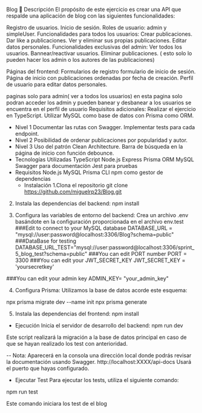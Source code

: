 Blog
📄 Descripción
El propósito de este ejercicio es crear una API que respalde una aplicación de blog con las siguientes funcionalidades:

Registro de usuarios.
Inicio de sesión.
Roles de usuario: admin y simpleUser.
Funcionalidades para todos los usuarios:
Crear publicaciones.
Dar like a publicaciones.
Ver y eliminar sus propias publicaciones.
Editar datos personales.
Funcionalidades exclusivas del admin:
Ver todos los usuarios.
Bannear/reactivar usuarios.
Eliminar publicaciones. ( esto solo lo pueden hacer los admin o los autores de las publicaciones)

Páginas del frontend:
Formularios de registro
formulario de inicio de sesión.
Página de inicio con publicaciones ordenadas por fecha de creación.
Perfil de usuario para editar datos personales.

paginas solo para admin( ver a todos los usuarios) en esta pagina solo podran acceder los admin y pueden banear y desbanear a los usuarios se encuentra en el perfil de usuario
Requisitos adicionales:
Realizar el ejercicio en TypeScript.
Utilizar MySQL como base de datos con Prisma como ORM.
- Nivel 1
Documentar las rutas con Swagger.
Implementar tests para cada endpoint.
- Nivel 2
Posibilidad de ordenar publicaciones por popularidad y autor.
- Nivel 3
Uso del patrón Clean Architecture.
Barra de búsqueda en la página de inicio con función debounce.
- Tecnologías Utilizadas
TypeScript
Node.js
Express
Prisma ORM
MySQL
Swagger para documentación
Jest para pruebas
- Requisitos
Node.js
MySQL
Prisma CLI
npm como gestor de dependencias
  - Instalación
1.Clona el repositorio
 git clone https://github.com/miguelrp23/Blog.git


2. Instala las dependencias del backend:
 npm install

3. Configura las variables de entorno del backend:
Crea un archivo .env basándote en la configuración proporcionada en el archivo env.test ###Edit to connect to your MySQL database DATABASE_URL = "mysql://user:password@localhost:3306/Blog?schema=public" ###DataBase for testing DATABASE_URL_TEST="mysql://user:password@localhost:3306/sprint_5_blog_test?schema=public" ###You can edit PORT number PORT = 3300 ###You can edit your JWT_SECRET_KEY JWT_SECRET_KEY = 'yoursecretkey' 

###You can edit your admin key ADMIN_KEY= "your_admin_key"

4. Configura Prisma:
Utilizamos la base de datos acorde este esquema:



npx prisma migrate dev --name init npx prisma generate

5. Instala las dependencias del frontend:
npm install

- Ejecución
Inicia el servidor de desarrollo del backend:
 npm run dev 

Este script realizará la migración a la base de datos principal en caso de que se hayan realizado los test con anterioridad.

-- Nota: Aparecerá en la consola una dirección local donde podrás revisar la documentación usando Swagger. http://localhost:XXXX/api-docs
Usará el puerto que hayas configurado.

- Ejecutar Test
Para ejecutar los tests, utiliza el siguiente comando:

 npm run test

Este comando iniciara los test de el blog

